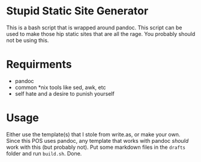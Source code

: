 # Stupid Static Site Generator

This is a bash script that is wrapped around pandoc. This script
can be used to make those hip static sites that are all the rage.
You probably should not be using this.


# Requirments

* pandoc
* common *nix tools like sed, awk, etc
* self hate and a desire to punish yourself


# Usage

Either use the template(s) that I stole from write.as, or make your 
own. Since this POS uses pandoc, any template that works with 
pandoc _should_ work with this (but probably not). Put some markdown
files in the `drafts` folder and run `build.sh`. Done.

